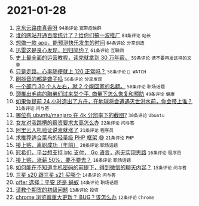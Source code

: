 # 2021-01-28

1. [京东云路由真香呀](https://www.v2ex.com/t/749121) `94条评论` `宽带症候群`
1. [谁的网站开通百度统计了？给你们搞一波推广](https://www.v2ex.com/t/749107) `84条评论` `站长`
1. [想做一款 app，能预测快乐发生的时间](https://www.v2ex.com/t/749161) `64条评论` `分享创造`
1. [迅雷这是良心发现，回归简约？](https://www.v2ex.com/t/749096) `61条评论` `互联网`
1. [史上最全面的运营教程，读完就拿到 30 万年薪。](https://www.v2ex.com/t/749163) `59条评论` `请不要再发这样的文章`
1. [只是走路，心率随便就上 120 正常吗？](https://www.v2ex.com/t/749190) `58条评论` ` WATCH`
1. [刷抖音的都是聋子吗](https://www.v2ex.com/t/749097) `56条评论` `分享发现`
1. [一个部门 30 个人左右，就 2 个能回家的名额。](https://www.v2ex.com/t/749131) `50条评论` `职场话题`
1. [颈椎出毛病的胸弟们过来举个手. 商量下怎么恢复和预防](https://www.v2ex.com/t/749108) `49条评论` `健康`
1. [如果你提前 24 小时造出了方舟，在地球将会遭遇灭世洪水前，你会带上谁？](https://www.v2ex.com/t/749093) `31条评论` `问与答`
1. [哪位有 ubuntu/manjaro 在 4k 分辨率下的截图?](https://www.v2ex.com/t/749254) `30条评论` `Ubuntu`
1. [女友对我跳槽的薪资要求太高怎么办](https://www.v2ex.com/t/749289) `22条评论` `问与答`
1. [阿里云人机验证说涨就涨了](https://www.v2ex.com/t/749263) `21条评论` `程序员`
1. [求推荐适合菜鸟的轻量级 PHP 框架 😅](https://www.v2ex.com/t/749247) `21条评论` `PHP`
1. [接上贴，离职成功（年前）](https://www.v2ex.com/t/749094) `20条评论` `职场话题`
1. [冠希们，平台想支持 btc 支付， Go 语言，尚无实现思路](https://www.v2ex.com/t/749221) `16条评论` `程序员`
1. [接上贴，涨薪 50%，要不要去？](https://www.v2ex.com/t/749109) `16条评论` `职场话题`
1. [如何能在不知道手机密码的前提下，得到微信的聊天内容？](https://www.v2ex.com/t/749264) `15条评论` `问与答`
1. [三星 s20 跟三星 s21 买哪个](https://www.v2ex.com/t/749116) `14条评论` `问与答`
1. [offer 选择：平安 还是 蚂蚁](https://www.v2ex.com/t/749114) `14条评论` `职场话题`
1. [请教个期货的初级问题](https://www.v2ex.com/t/749136) `13条评论` `投资`
1. [chrome 浏览器重大更新？ BUG？该怎么办](https://www.v2ex.com/t/749248) `12条评论` `Chrome`
